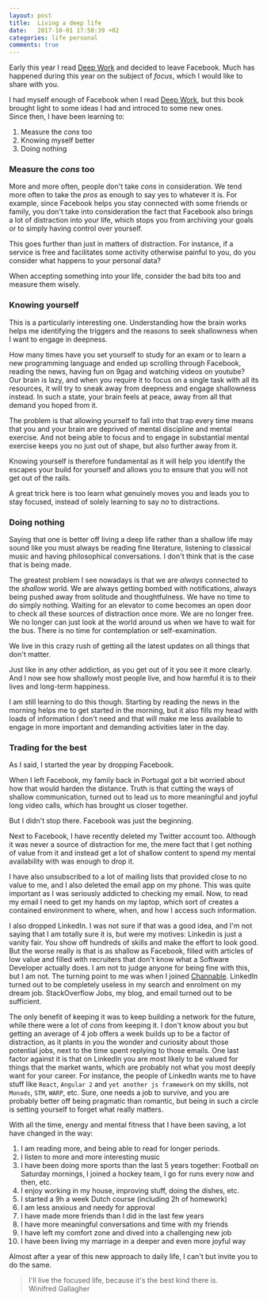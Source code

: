 ```yaml
---
layout: post
title:  Living a deep life
date:   2017-10-01 17:50:39 +02
categories: life personal
comments: true
---
```



Early this year I read [Deep Work](https://www.amazon.com/Deep-Work-Focused-Success-Distracted/dp/1455586692) and decided to leave Facebook. Much has happened during this year on the subject of _focus_, which I would like to share with you.

I had myself enough of Facebook when I read [Deep Work](https://www.amazon.com/Deep-Work-Focused-Success-Distracted/dp/1455586692), but this book brought light to some ideas I had and introced to some new ones. <br>
Since then, I have been learning to:

1. Measure the _cons_ too
2. Knowing myself better
3. Doing nothing

### Measure the _cons_ too

More and more often, people don't take _cons_ in consideration. We tend more often to take the _pros_ as enough to say yes to whatever it is. For example, since Facebook helps you stay connected with some friends or family, you don't take into consideration the fact that Facebook also brings a lot of distraction into your life, which stops you from archiving your goals or to simply having control over yourself.

This goes further than just in matters of distraction. For instance, if a service is free and facilitates some activity otherwise painful to you, do you consider what happens to your personal data?

When accepting something into your life, consider the bad bits too and measure them wisely.

### Knowing yourself

This is a particularly interesting one. Understanding how the brain works helps me identifying the triggers and the reasons to seek shallowness when I want to engage in deepness.

How many times have you set yourself to study for an exam or to learn a new programming language and ended up scrolling through Facebook, reading the news, having fun on 9gag and watching videos on youtube? Our brain is lazy, and when you require it to focus on a single task with all its resources, it will try to sneak away from deepness and engage shallowness instead. In such a state, your brain feels at peace, away from all that demand you hoped from it.

The problem is that allowing yourself to fall into that trap every time means that you and your brain are deprived of mental discipline and mental exercise. And not being able to focus and to engage in substantial mental exercise keeps you no just out of shape, but also further away from it.

Knowing yourself is therefore fundamental as it will help you identify the escapes your build for yourself and allows you to ensure that you will not get out of the rails.

A great trick here is too learn what genuinely moves you and leads you to stay focused, instead of solely learning to say _no_ to distractions.

### Doing nothing

Saying that one is better off living a deep life rather than a shallow life may sound like you must always be reading fine literature, listening to classical music and having philosophical conversations. I don't think that is the case that is being made.

The greatest problem I see nowadays is that we are _always_ connected to the _shallow_ world. We are always getting bombed with notifications, always being pushed away from solitude and thoughtfulness. We have no time to do simply nothing. Waiting for an elevator to come becomes an open door to check all these sources of distraction once more. We are no longer free. We no longer can just look at the world around us when we have to wait for the bus. There is no time for contemplation or self-examination.

We live in this crazy rush of getting all the latest updates on all things that don't matter.

Just like in any other addiction, as you get out of it you see it more clearly. And I now see how shallowly most people live, and how harmful it is to their lives and long-term happiness.   

I am still learning to do this though. Starting by reading the news in the morning helps me to get started in the morning, but it also fills my head with loads of information I don't need and that will make me less available to engage in more important and demanding activities later in the day.

### Trading for the best

As I said, I started the year by dropping Facebook.

When I left Facebook, my family back in Portugal got a bit worried about how that would harden the distance. Truth is that cutting the ways of shallow communication, turned out to lead us to more meaningful and joyful long video calls, which has brought us closer together.

But I didn't stop there. Facebook was just the beginning.

Next to Facebook, I have recently deleted my Twitter account too. Although it was never a source of distraction for me, the mere fact that I get nothing of value from it and instead get a lot of shallow content to spend my mental availability with was enough to drop it.

I have also unsubscribed to a lot of mailing lists that provided close to no value to me, and I also deleted the email app on my phone. This was quite important as I was seriously addicted to checking my email. Now, to read my email I need to get my hands on my laptop, which sort of creates a contained environment to where, when, and how I access such information.

I also dropped LinkedIn. I was not sure if that was a good idea, and I'm not saying that I am totally sure it is, but were my motives: Linkedin is just a vanity fair. You show off hundreds of skills and make the effort to look good. But the worse really is that is as shallow as Facebook, filled with articles of low value and filled with recruiters that don't know what a Software Developer actually does. I am not to judge anyone for being fine with this, but I am not. The turning point to me was when I joined [Channable](https://channable.com). LinkedIn turned out to be completely useless in my search and enrolment on my dream job. StackOverflow Jobs, my blog, and email turned out to be sufficient.

The only benefit of keeping it was to keep building a network for the future, while there were a lot of _cons_ from keeping it. I don't know about you but getting an average of 4 job offers a week builds up to be a factor of distraction, as it plants in you the wonder and curiosity about those potential jobs, next to the time spent replying to those emails. One last factor against it is that on LinkedIn you are most likely to be valued for things that the market wants, which are probably not what you most deeply want for your career. For instance, the people of LinkedIn wants me to have stuff like `React`, `Angular 2` and `yet another js framework` on my skills, not `Monads`, `STM`, `WARP`, etc. Sure, one needs a job to survive, and you are probably better off being pragmatic than romantic, but being in such a circle is setting yourself to forget what really matters.

With all the time, energy and mental fitness that I have been saving, a lot have changed in the way:

 1. I am reading more, and being able to read for longer periods.
 2. I listen to more and more interesting music
 3. I have been doing more sports than the last 5 years together: Football on Saturday mornings, I joined a hockey team, I go for runs every now and then, etc.
 4. I enjoy working in my house, improving stuff, doing the dishes, etc.
 5. I started a 9h a week Dutch course (including 2h of homework)
 6. I am less anxious and needy for approval
 7. I have made more friends than I did in the last few years
 8. I have more meaningful conversations and time with my friends
 9. I have left my comfort zone and dived into a challenging new job
 9. I have been living my marriage in a deeper and even more joyful way

 Almost after a year of this new approach to daily life, I can't but invite you to do the same.

> I'll live the focused life, because it's the best kind there is. <br> Winifred Gallagher
